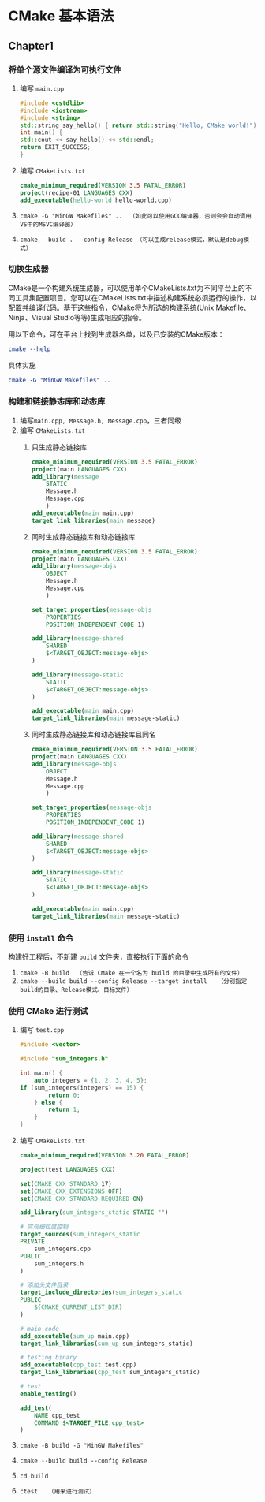 # CMake 基本语法

## Chapter1

### 将单个源文件编译为可执行文件

1. 编写 `main.cpp`

    ```C++
    #include <cstdlib>
    #include <iostream>
    #include <string>
    std::string say_hello() { return std::string("Hello, CMake world!"); }
    int main() {
    std::cout << say_hello() << std::endl;
    return EXIT_SUCCESS;
    }
    ```

2. 编写 `CMakeLists.txt`

    ```Cmake
    cmake_minimum_required(VERSION 3.5 FATAL_ERROR)
    project(recipe-01 LANGUAGES CXX)
    add_executable(hello-world hello-world.cpp)
    ```

3. `cmake -G "MinGW Makefiles" ..  （如此可以使用GCC编译器，否则会会自动调用VS中的MSVC编译器）`
4. `cmake --build . --config Release （可以生成release模式，默认是debug模式）`

### 切换生成器

CMake是一个构建系统生成器，可以使用单个CMakeLists.txt为不同平台上的不同工具集配置项目。您可以在CMakeLists.txt中描述构建系统必须运行的操作，以配置并编译代码。基于这些指令，CMake将为所选的构建系统(Unix Makefile、Ninja、Visual Studio等等)生成相应的指令。

用以下命令，可在平台上找到生成器名单，以及已安装的CMake版本：

```Cmake
cmake --help
```

具体实施

```Cmake
cmake -G "MinGW Makefiles" ..
```

### 构建和链接静态库和动态库

1. 编写`main.cpp, Message.h, Message.cpp`，三者同级
2. 编写 `CMakeLists.txt`
   1. 只生成静态链接库

        ```Cmake
        cmake_minimum_required(VERSION 3.5 FATAL_ERROR)
        project(main LANGUAGES CXX)
        add_library(message
            STATIC
            Message.h
            Message.cpp
            )
        add_executable(main main.cpp)
        target_link_libraries(main message)
        ```

   2. 同时生成静态链接库和动态链接库

        ```Cmake
        cmake_minimum_required(VERSION 3.5 FATAL_ERROR)
        project(main LANGUAGES CXX)
        add_library(message-objs
            OBJECT
            Message.h
            Message.cpp
            )

        set_target_properties(message-objs
            PROPERTIES
            POSITION_INDEPENDENT_CODE 1)

        add_library(message-shared
            SHARED
            $<TARGET_OBJECT:message-objs>
        )

        add_library(message-static
            STATIC
            $<TARGET_OBJECT:message-objs>
        )

        add_executable(main main.cpp)
        target_link_libraries(main message-static)
        ```

   3. 同时生成静态链接库和动态链接库且同名

        ```Cmake
        cmake_minimum_required(VERSION 3.5 FATAL_ERROR)
        project(main LANGUAGES CXX)
        add_library(message-objs
            OBJECT
            Message.h
            Message.cpp
            )

        set_target_properties(message-objs
            PROPERTIES
            POSITION_INDEPENDENT_CODE 1)

        add_library(message-shared
            SHARED
            $<TARGET_OBJECT:message-objs>
        )

        add_library(message-static
            STATIC
            $<TARGET_OBJECT:message-objs>
        )

        add_executable(main main.cpp)
        target_link_libraries(main message-static)
        ```

### 使用 `install` 命令

构建好工程后，不新建 `build` 文件夹，直接执行下面的命令

1. `cmake -B build  （告诉 CMake 在一个名为 build 的目录中生成所有的文件）`
2. `cmake --build build --config Release --target install   （分别指定build的目录、Release模式、目标文件）`

### 使用 CMake 进行测试

1. 编写 `test.cpp`

    ```C++
    #include <vector>

    #include "sum_integers.h"

    int main() {
        auto integers = {1, 2, 3, 4, 5};
    if (sum_integers(integers) == 15) {
            return 0;
        } else {
            return 1;
        }
    }
   ```

2. 编写 `CMakeLists.txt`

    ```Cmake
    cmake_minimum_required(VERSION 3.20 FATAL_ERROR)

    project(test LANGUAGES CXX)

    set(CMAKE_CXX_STANDARD 17)
    set(CMAKE_CXX_EXTENSIONS OFF)
    set(CMAKE_CXX_STANDARD_REQUIRED ON)

    add_library(sum_integers_static STATIC "")

    # 实现细粒度控制
    target_sources(sum_integers_static
    PRIVATE
        sum_integers.cpp
    PUBLIC
        sum_integers.h
    )

    # 添加头文件目录
    target_include_directories(sum_integers_static
    PUBLIC
        ${CMAKE_CURRENT_LIST_DIR}
    )

    # main code
    add_executable(sum_up main.cpp)
    target_link_libraries(sum_up sum_integers_static)

    # testing binary
    add_executable(cpp_test test.cpp)
    target_link_libraries(cpp_test sum_integers_static)

    # test
    enable_testing()

    add_test(
        NAME cpp_test
        COMMAND $<TARGET_FILE:cpp_test>
    )
    ```

3. `cmake -B build -G "MinGW Makefiles"`
4. `cmake --build build --config Release`
5. `cd build`
6. `ctest   （用来进行测试）`
